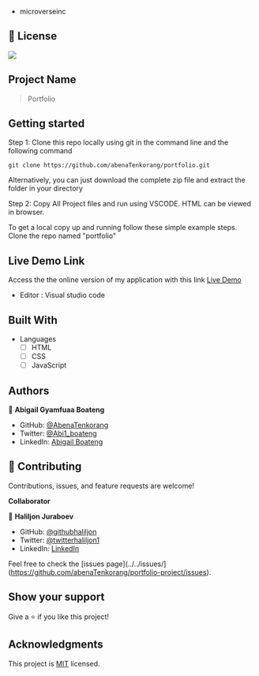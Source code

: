 
- microverseinc

## 📝 License
![](https://img.shields.io/badge/Microverse-blueviolet)

## Project Name
> Portfolio



## Getting started
Step 1:
Clone this repo locally using git in the command line and the following command

```
git clone https://github.com/abenaTenkorang/portfolio.git
```

Alternatively, you can just download the complete zip file and extract the folder in your directory

Step 2:
Copy All Project files and run using VSCODE. HTML can be viewed in browser.


To get a local copy up and running follow these simple example steps.
Clone the repo named "portfolio"

## Live Demo Link

Access the the online version of my application with this link
[Live Demo](https://abenatenkorang.github.io/Portfolio/)


- Editor : Visual studio code


## Built With
- Languages 
  - [ ] HTML
  - [ ] CSS
  - [ ] JavaScript

## Authors

👤 **Abigail Gyamfuaa Boateng**

- GitHub: [@AbenaTenkorang](https://github.com/abenaTenkorang)
- Twitter: [@Abi1_boateng](https://twitter.com/Abi1_boateng)
- LinkedIn: [Abigail Boateng](https://www.linkedin.com/in/abigail-boateng-345395141/)

## 🤝 Contributing

Contributions, issues, and feature requests are welcome!


**Collaborator**

👤 **Haliljon Juraboev**

- GitHub: [@githubhaliljon](https://github.com/haliljon)
- Twitter: [@twitterhaliljon1](https://twitter.com/haliljon1)
- LinkedIn: [LinkedIn](https://www.linkedin.com/in/juraboev-haliljon)


Feel free to check the [issues page](../../issues/](https://github.com/abenaTenkorang/portfolio-project/issues).

## Show your support

Give a ⭐️ if you like this project!

## Acknowledgments

This project is [MIT](./LICENSE) licensed.



